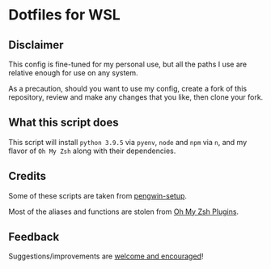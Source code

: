 # Dotfiles for WSL

## Disclaimer

This config is fine-tuned for my personal use, but all the paths I use are relative enough for use on any system.

As a precaution, should you want to use my config, create a fork of this repository, review and make any changes that you like, then clone your fork.

## What this script does

This script will install `python 3.9.5` via `pyenv`, `node` and `npm` via `n`, and my flavor of `Oh My Zsh` along with their dependencies.

## Credits

Some of these scripts are taken from [pengwin-setup](https://github.com/WhitewaterFoundry/pengwin-setup).

Most of the aliases and functions are stolen from [Oh My Zsh Plugins](https://github.com/ohmyzsh/ohmyzsh/wiki/Plugins).

## Feedback

Suggestions/improvements are [welcome and encouraged](https://github.com/Smithienious/dotfiles/issues)!
